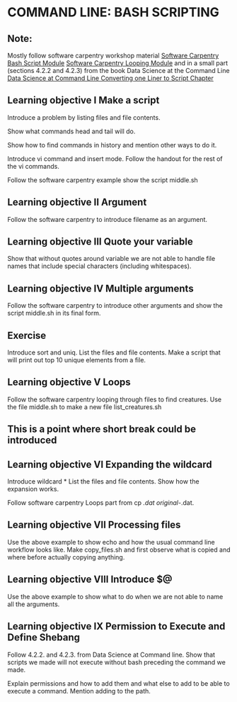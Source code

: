 # COMMAND LINE:  BASH SCRIPTING 

## Note: 

Mostly follow software carpentry workshop material
[Software Carpentry Bash Script Module](https://swcarpentry.github.io/shell-novice/06-script/index.html)
[Software Carpentry Looping Module](https://swcarpentry.github.io/shell-novice/05-loop/index.html)
and in a small part (sections 4.2.2 and 4.2.3) from the book Data Science at the Command Line
[Data Science at Command Line Converting one Liner to Script Chapter](https://www.datascienceatthecommandline.com/chapter-4-creating-reusable-command-line-tools.html#converting-one-liners-into-shell-scripts)


## Learning objective I Make a script

Introduce a problem by listing files and file contents.

Show what commands head and tail will do.

Show how to find commands in history and mention other ways to do it. 

Introduce vi command and insert mode. Follow the handout for the rest of the vi commands.

Follow the software carpentry example show the script middle.sh

## Learning objective II Argument

Follow the software carpentry to introduce filename as an argument.

## Learning objective III Quote your variable

Show that without quotes around variable we are not able to handle file names that include special characters (including whitespaces).

## Learning objective IV Multiple arguments

Follow the software carpentry to introduce other arguments and show the script middle.sh in its final form.

## Exercise

Introduce sort and uniq. List the files and file contents.
Make a script that will print out top 10 unique elements from a file.

## Learning objective V Loops

Follow the software carpentry looping through files to find creatures. Use the file middle.sh to make a new file list_creatures.sh

## This is a point where short break could be introduced

## Learning objective VI Expanding the wildcard

Introduce wildcard * 
List the files and file contents. Show how the expansion works.

Follow software carpentry Loops part from cp *.dat original-*.dat.

## Learning objective VII Processing files

Use the above example to show echo and how the usual command line workflow looks like. 
Make copy_files.sh and first observe what is copied and where before actually copying anything.

## Learning objective VIII Introduce $@

Use the above example to show what to do when we are not able to name all the arguments. 

## Learning objective IX Permission to Execute and Define Shebang

Follow 4.2.2. and 4.2.3. from Data Science at Command line. Show that scripts we made will not execute without bash preceding the command we made.

Explain permissions and how to add them and what else to add to be able to execute a command. Mention adding to the path.









